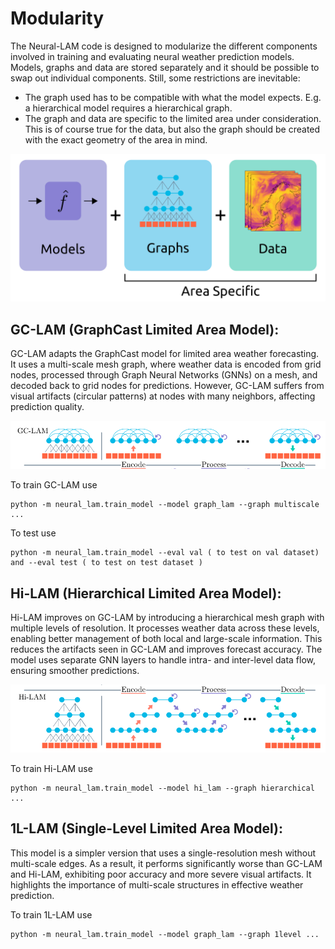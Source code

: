 # Modularity
The Neural-LAM code is designed to modularize the different components involved in training and evaluating neural weather prediction models.
Models, graphs and data are stored separately and it should be possible to swap out individual components.
Still, some restrictions are inevitable:

* The graph used has to be compatible with what the model expects. E.g. a hierarchical model requires a hierarchical graph.
* The graph and data are specific to the limited area under consideration. This is of course true for the data, but also the graph should be created with the exact geometry of the area in mind.

<p align="middle">
  <img src="figures/neural_lam_setup.png" width="600"/>
</p>

## GC-LAM (GraphCast Limited Area Model): 
GC-LAM adapts the GraphCast model for limited area weather forecasting. It uses a multi-scale mesh graph, where weather data is encoded from grid nodes, processed through Graph Neural Networks (GNNs) on a mesh, and decoded back to grid nodes for predictions. However, GC-LAM suffers from visual artifacts (circular patterns) at nodes with many neighbors, affecting prediction quality.

<div align="center">
    <img src="figures/GC_LAM.png" alt="GradCAM" width="800"/>
</div>


To train GC-LAM use
```
python -m neural_lam.train_model --model graph_lam --graph multiscale ...
```

To test use
```
python -m neural_lam.train_model --eval val ( to test on val dataset) and --eval test ( to test on test dataset )
```
## Hi-LAM (Hierarchical Limited Area Model): 
Hi-LAM improves on GC-LAM by introducing a hierarchical mesh graph with multiple levels of resolution. It processes weather data across these levels, enabling better management of both local and large-scale information. This reduces the artifacts seen in GC-LAM and improves forecast accuracy. The model uses separate GNN layers to handle intra- and inter-level data flow, ensuring smoother predictions.

<div align="center">
    <img src="figures/Hi_LAM.png" alt="GradCAM" width="800"/>
</div>

To train Hi-LAM use
```
python -m neural_lam.train_model --model hi_lam --graph hierarchical ...
```

## 1L-LAM (Single-Level Limited Area Model): 
This model is a simpler version that uses a single-resolution mesh without multi-scale edges. As a result, it performs significantly worse than GC-LAM and Hi-LAM, exhibiting poor accuracy and more severe visual artifacts. It highlights the importance of multi-scale structures in effective weather prediction.

To train 1L-LAM use
```
python -m neural_lam.train_model --model graph_lam --graph 1level ...
```

